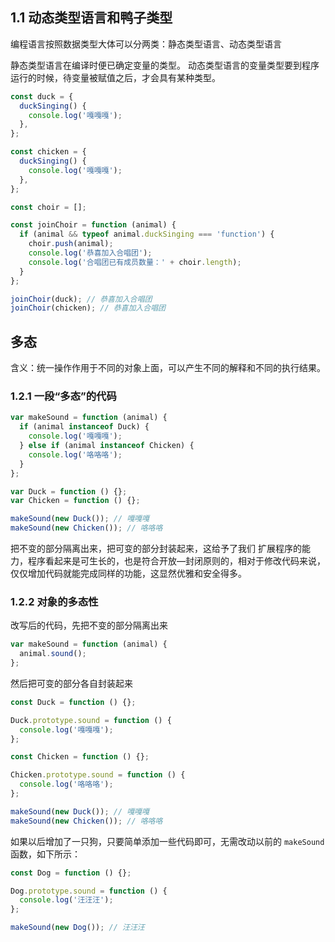 ## 1.1 动态类型语言和鸭子类型

编程语言按照数据类型大体可以分两类：静态类型语言、动态类型语言

静态类型语言在编译时便已确定变量的类型。
动态类型语言的变量类型要到程序运行的时候，待变量被赋值之后，才会具有某种类型。

```javascript
const duck = {
  duckSinging() {
    console.log('嘎嘎嘎');
  },
};

const chicken = {
  duckSinging() {
    console.log('嘎嘎嘎');
  },
};

const choir = [];

const joinChoir = function (animal) {
  if (animal && typeof animal.duckSinging === 'function') {
    choir.push(animal);
    console.log('恭喜加入合唱团');
    console.log('合唱团已有成员数量：' + choir.length);
  }
};

joinChoir(duck); // 恭喜加入合唱团
joinChoir(chicken); // 恭喜加入合唱团
```

## 多态

含义：统一操作作用于不同的对象上面，可以产生不同的解释和不同的执行结果。

### 1.2.1 一段“多态”的代码

```javascript
var makeSound = function (animal) {
  if (animal instanceof Duck) {
    console.log('嘎嘎嘎');
  } else if (animal instanceof Chicken) {
    console.log('咯咯咯');
  }
};

var Duck = function () {};
var Chicken = function () {};

makeSound(new Duck()); // 嘎嘎嘎
makeSound(new Chicken()); // 咯咯咯
```

把不变的部分隔离出来，把可变的部分封装起来，这给予了我们 扩展程序的能力，程序看起来是可生长的，也是符合开放—封闭原则的，相对于修改代码来说， 仅仅增加代码就能完成同样的功能，这显然优雅和安全得多。

### 1.2.2 对象的多态性

改写后的代码，先把不变的部分隔离出来

```js
var makeSound = function (animal) {
  animal.sound();
};
```

然后把可变的部分各自封装起来

```js
const Duck = function () {};

Duck.prototype.sound = function () {
  console.log('嘎嘎嘎');
};

const Chicken = function () {};

Chicken.prototype.sound = function () {
  console.log('咯咯咯');
};

makeSound(new Duck()); // 嘎嘎嘎
makeSound(new Chicken()); // 咯咯咯
```

如果以后增加了一只狗，只要简单添加一些代码即可，无需改动以前的 `makeSound` 函数，如下所示：

```js
const Dog = function () {};

Dog.prototype.sound = function () {
  console.log('汪汪汪');
};

makeSound(new Dog()); // 汪汪汪
```
